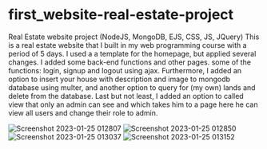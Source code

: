 # first_website-real-estate-project
Real Estate website project (NodeJS, MongoDB, EJS, CSS, JS, JQuery) 
This is a real estate website that I built in my web programming course with a period of 5 days. I used a a template for the homepage, but applied several changes. I added some back-end functions and other pages. some of the functions: login, signup and logout using ajax. Furthermore, I added an option to insert your house with description and image to mongodb database using multer, and another option to query for (my own) lands and delete from the database. Last but not least, I added an option to called view that only an admin can see and which takes him to a page here he can view all users and change their role to admin.



![Screenshot 2023-01-25 012807](https://user-images.githubusercontent.com/115045576/214444296-75411a5d-b269-4dcf-a615-fff59563ec60.png)
![Screenshot 2023-01-25 012850](https://user-images.githubusercontent.com/115045576/214444299-17645fa9-8580-4d7b-839e-52049b5eb1e4.png)
![Screenshot 2023-01-25 013037](https://user-images.githubusercontent.com/115045576/214444302-7ae6d26e-1533-49bb-8cd4-3815f1e36706.png)
![Screenshot 2023-01-25 013152](https://user-images.githubusercontent.com/115045576/214444304-06fac3f2-964a-4f1e-91ce-415e7ea8125c.png)
